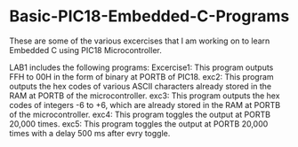 # Basic-PIC18-Embedded-C-Programs
These are some of the various excercises that I am working on to learn Embedded C using PIC18 Microcontroller.

LAB1 includes the following programs:
Excercise1: This program outputs FFH to 00H in the form of binary at PORTB of PIC18.
exc2: This program outputs the hex codes of various ASCII characters already stored in the RAM at PORTB of the microcontroller.
exc3: This program outputs the hex codes of integers -6 to +6, which are already stored in the RAM at PORTB of the microcontroller.
exc4: This program toggles the output at PORTB 20,000 times.
exc5: This program toggles the output at PORTB 20,000 times with a delay 500 ms after evry toggle.
